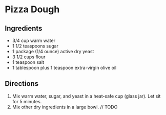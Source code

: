 # Pizza Dough

## Ingredients

* 3/4 cup warm water
* 1 1/2 teaspoons sugar
* 1 package (1/4 ounce) active dry yeast
* 3 1/2 cups flour
* 1 teaspoon salt
* 1 tablespoon plus 1 teaspoon extra-virgin olive oil

## Directions

1. Mix warm water, sugar, and yeast in a heat-safe cup (glass jar). Let sit for 5 minutes.
1. Mix other dry ingredients in a large bowl.
// TODO
